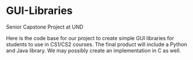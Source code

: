 # GUI-Libraries
Senior Capstone Project at UND

Here is the code base for our project to create simple GUI libraries for students to use in CS1/CS2 courses.  The final product will include a Python and Java library.  We may possibly create an implementation in C as well.
